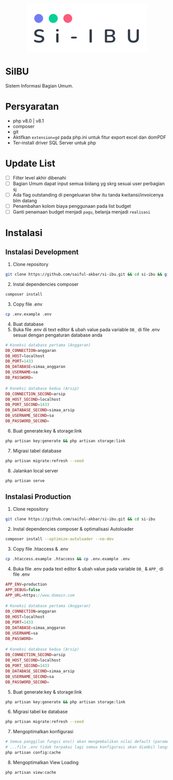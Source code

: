 <div align="center">
    <img
      loading="lazy"
      alt="logo"
      src="public/assets/images/logo/logo-dark.png"
      height="150"
    />
</div>

# SiIBU

Sistem Informasi Bagian Umum.

# Persyaratan

-   php v8.0 | v8.1
-   composer
-   git
-   Aktifkan `extension=gd` pada php.ini untuk fitur export excel dan domPDF
-   Ter-install driver SQL Server untuk php

# Update List

- [ ] Filter level akhir dibenahi
- [ ] Bagian Umum dapat input semua bidang yg skrg sesuai user perbagian sj
- [ ] Ada flag outstanding di pengeluaran bhw itu tanda kwitansi/invoicenya blm datang
- [ ] Penambahan kolom biaya penggunaan pada list budget
- [ ] Ganti penamaan budget menjadi `pagu`, belanja menjadi `realisasi`

# Instalasi

## Instalasi Development

1.  Clone repository

```bash
git clone https://github.com/saiful-akbar/si-ibu.git && cd si-ibu && git checkout develop
```

2.  Instal dependencies composer

```bash
composer install
```

3.  Copy file .env

```bash
cp .env.example .env
```

4.  Buat database
5.  Buka file .env di text editor & ubah value pada variable `DB_` di file .env sesuai dengan pengaturan database anda

```php
# Koneksi database pertama (Anggaran)
DB_CONNECTION=anggaran
DB_HOST=localhost
DB_PORT=1433
DB_DATABASE=simaa_anggaran
DB_USERNAME=sa
DB_PASSWORD=

# Koneksi database kedua (Arsip)
DB_CONNECTION_SECOND=arsip
DB_HOST_SECOND=localhost
DB_PORT_SECOND=1433
DB_DATABASE_SECOND=simaa_arsip
DB_USERNAME_SECOND=sa
DB_PASSWORD_SECOND=
```

6.  Buat generate:key & storage:link

```bash
php artisan key:generate && php artisan storage:link
```

7. Migrasi tabel database

```bash
php artisan migrate:refresh --seed
```

8.  Jalankan local server

```bash
php artisan serve
```

## Instalasi Production

1.  Clone repository

```bash
git clone https://github.com/saiful-akbar/si-ibu.git && cd si-ibu
```

2. Instal dependencies composer & optimalisasi Autoloader

```bash
composer install --optimize-autoloader --no-dev
```

3. Copy file .htaccess & .env

```bash
cp .htaccess.example .htaccess && cp .env.example .env
```

4.  Buka file .env pada text editor & ubah value pada variable `DB_` & `APP_` di file .env

```php
APP_ENV=production
APP_DEBUG=false
APP_URL=https://www.domain.com

# Koneksi database pertama (Anggaran)
DB_CONNECTION=anggaran
DB_HOST=localhost
DB_PORT=1433
DB_DATABASE=simaa_anggaran
DB_USERNAME=sa
DB_PASSWORD=

# Koneksi database kedua (Arsip)
DB_CONNECTION_SECOND=arsip
DB_HOST_SECOND=localhost
DB_PORT_SECOND=1433
DB_DATABASE_SECOND=simaa_arsip
DB_USERNAME_SECOND=sa
DB_PASSWORD_SECOND=
```

5.  Buat generate:key & storage:link

```bash
php artisan key:generate && php artisan storage:link
```

6. Migrasi tabel ke database

```bash
php artisan migrate:refresh --seed
```

7. Mengoptimalkan konfigurasi

```bash
# Semua panggilan fungsi env() akan mengembalikan nilai default (parameter kedua), dalam kata lain variabel pada...
# ...file .env tidak terpakai lagi semua konfigurasi akan diambil langsung dari semua file pada folder config
php artisan config:cache
```

8. Mengoptimalkan View Loading

```bash
php artisan view:cache
```
